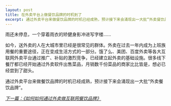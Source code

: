```yaml
---
layout: post
title: 在外卖平台上做餐饮品牌的时机到了
excerpt: 通过外卖平台来做餐饮品牌的时机已经成熟，预计接下来会涌现出一大批“外卖餐饮品牌”。
---
```


雨还未停息，一个穿着雨衣的矫健身影冲进写字楼……

如今，送外卖的人在大城市里已经是很常见的群体。外卖在过去一年内成为上班族用餐的重要途径，正在变成生活方式的一部分。饿了么、美团、百度外卖等各大互联网外卖平台通过推广、补贴的激烈竞争，已经建立起外卖的基础设施。很多线下餐厅都已经开始通过外卖软件出售菜品，月销数千份菜品的商家比比皆是，想必已经尝到了甜头。

通过外卖平台来做餐饮品牌的时机已经成熟，预计接下来会涌现出一大批“外卖餐饮品牌”。


*[下一篇：《如何如何通过外卖做互联网餐饮品牌》][1]*

[1]:	http://likedew.com/2015/09/20/run-a-catering-takeout-brand.html